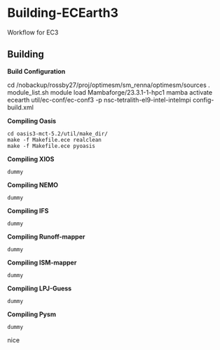 # Building-ECEarth3

Workflow for EC3

## Building

**Build Configuration**

cd /nobackup/rossby27/proj/optimesm/sm_renna/optimesm/sources
    . module_list.sh 
    module load Mambaforge/23.3.1-1-hpc1 
    mamba activate ecearth
    util/ec-conf/ec-conf3 -p nsc-tetralith-el9-intel-intelmpi config-build.xml

**Compiling Oasis**

    cd oasis3-mct-5.2/util/make_dir/
    make -f Makefile.ece realclean
    make -f Makefile.ece pyoasis

**Compiling XIOS**

    dummy

**Compiling NEMO**

    dummy

**Compiling IFS**

    dummy

**Compiling Runoff-mapper**

    dummy

**Compiling ISM-mapper**

    dummy

**Compiling LPJ-Guess**

    dummy

**Compiling Pysm**

    dummy
    
nice
